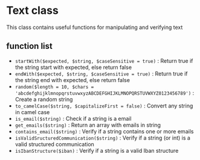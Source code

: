 # Text class

This class contains useful functions for manipulating and verifying text

## function list

* `startWith($expected, $string, $caseSensitive = true)` : Return true if the string start with expected, else return false
* `endWith($expected, $string, $caseSensitive = true)` : Return true if the string end with expected, else return false
* `random($length = 10, $chars = 'abcdefghijklmnopqrstuvwxyzABCDEFGHIJKLMNOPQRSTUVWXYZ0123456789')` : Create a random string
* `to_camelCase($string, $capitalizeFirst = false)` : Convert any string in camel case
* `is_email($string)` : Check if a string is a email
* `get_emails($string)` : Return an array with emails in string
* `contains_email($string)` : Verify if a string contains one or more emails
* `isValidSructuredCommunication($string)` : Verify if a string (or int) is a valid structured communication
* `isIbanStructure($iban)` : Verify if a string is a valid Iban structure